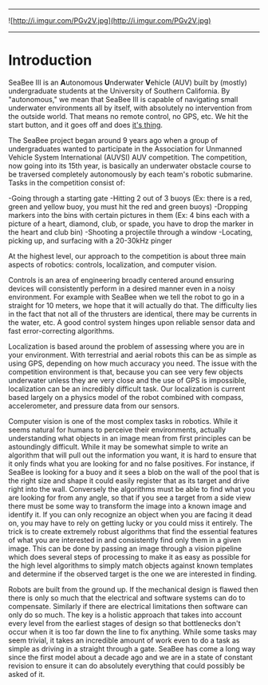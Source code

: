 
---

![http://i.imgur.com/PGv2V.jpg](http://i.imgur.com/PGv2V.jpg)

---

# Introduction #

SeaBee III is an <b>A</b>utonomous <b>U</b>nderwater <b>V</b>ehicle (AUV) built by (mostly) undergraduate students at the University of Southern California.  By "autonomous," we mean that SeaBee III is capable of navigating small underwater environments all by itself, with absolutely no intervention from the outside world. That means no remote control, no GPS, etc. We hit the start button, and it goes off and does [it's thing](ProjectIntro.md).

The SeaBee project began around 9 years ago when a group of undergraduates wanted to participate in the Association for Unmanned Vehicle System International (AUVSI) AUV competition. The competition, now going into its 15th year, is basically an underwater obstacle course to be traversed completely autonomously by each team's robotic submarine. Tasks in the competition consist of:

-Going through a starting gate
-Hitting 2 out of 3 buoys (Ex: there is a red, green and yellow buoy, you must hit the red and green buoys)
-Dropping markers into the bins with certain pictures in them (Ex: 4 bins each with a picture of a heart, diamond, club, or spade, you have to drop the marker in the heart and club bin)
-Shooting a projectile through a window
-Locating, picking up, and surfacing with a 20-30kHz pinger

At the highest level, our approach to the competition is about three main aspects of robotics: controls, localization, and computer vision.

Controls is an area of engineering broadly centered around ensuring devices will consistently perform in a desired manner even in a noisy environment. For example with SeaBee when we tell the robot to go in a straight for 10 meters, we hope that it will actually do that. The difficulty lies in the fact that not all of the thrusters are identical, there may be currents in the water, etc. A good control system hinges upon reliable sensor data and fast error-correcting algorithms.

Localization is based around the problem of assessing where you are in your environment. With terrestrial and aerial robots this can be as simple as using GPS, depending on how much accuracy you need. The issue with the competition environment is that, because you can see very few objects underwater unless they are very close and the use of GPS is impossible, localization can be an incredibly difficult task. Our localization is current based largely on a physics model of the robot combined with compass, accelerometer, and pressure data from our sensors.

Computer vision is one of the most complex tasks in robotics. While it seems natural for humans to perceive their environments, actually understanding what objects in an image mean from first principles can be astoundingly difficult. While it may be somewhat simple to write an algorithm that will pull out the information you want, it is hard to ensure that it only finds what you are looking for and no false positives. For instance, if SeaBee is looking for a buoy and it sees a blob on the wall of the pool that is the right size and shape it could easily register that as its target and drive right into the wall. Conversely the algorithms must be able to find what you are looking for from any angle, so that if you see a target from a side view there must be some way to transform the image into a known image and identify it. If you can only recognize an object when you are facing it dead on, you may have to rely on getting lucky or you could miss it entirely. The trick is to create extremely robust algorithms that find the essential features of what you are interested in and consistently find only them in a given image. This can be done by passing an image through a vision pipeline which does several steps of processing to make it as easy as possible for the high level algorithms to simply match objects against known templates and determine if the observed target is the one we are interested in finding.

Robots are built from the ground up. If the mechanical design is flawed then there is only so much that the electrical and software systems can do to compensate. Similarly if there are electrical limitations then software can only do so much. The key is a holistic approach that takes into account every level from the earliest stages of design so that bottlenecks don't occur when it is too far down the line to fix anything. While some tasks may seem trivial, it takes an incredible amount of work even to do a task as simple as driving in a straight through a gate. SeaBee has come a long way since the first model about a decade ago and we are in a state of constant revision to ensure it can do absolutely everything that could possibly be asked of it.